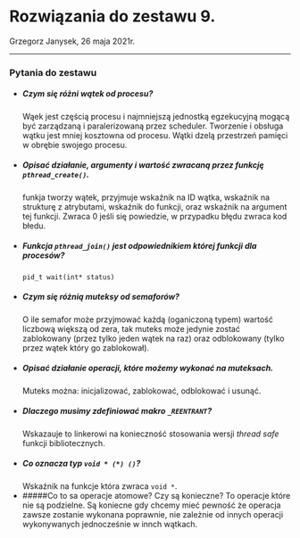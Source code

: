 # Rozwiązania do zestawu 9.
Grzegorz Janysek, 26 maja 2021r.

---

### Pytania do zestawu
-   ##### Czym się różni wątek od procesu?
	Wąek jest częścią procesu i najmniejszą jednostką egzekucyjną mogącą być zarządzaną i paralerizowaną przez scheduler. Tworzenie i obsługa wątku jest mniej kosztowna od procesu. Wątki dzelą przestrzeń pamięci w obrębie swojego procesu.
-   ##### Opisać działanie, argumenty i wartość zwracaną przez funkcję `pthread_create()`.
	funkja tworzy wątek, przyjmuje wskaźnik na ID wątka, wskaźnik na strukturę z atrybutami, wskaźnik do funkcji, oraz wskaźnik na argument tej funkcji. Zwraca 0 jeśli się powiedzie, w przypadku błędu zwraca kod błedu.
-   ##### Funkcja `pthread_join()` jest odpowiednikiem której funkcji dla procesów?
	`pid_t wait(int* status)`
-   ##### Czym się różnią muteksy od semaforów?
	O ile semafor może przyjmować każdą (oganiczoną typem) wartość liczbową większą od zera, tak muteks może jedynie zostać zablokowany (przez tylko jeden wątek na raz) oraz odblokowany (tylko przez wątek który go zablokował).
-   ##### Opisać działanie operacji, które możemy wykonać na muteksach.
	Muteks można: inicjalizować, zablokować, odblokować i usunąć.
-   ##### Dlaczego musimy zdefiniować makro `_REENTRANT`?
	Wskazauje to linkerowi na konieczność stosowania wersji _thread safe_ funkcji bibliotecznych.
-   ##### Co oznacza typ `void * (*) ()`?
    Wskaźnik na funkcje która zwraca `void *`.
-   #####Co to sa operacje atomowe? Czy są konieczne?
	To operacje które nie są podzielne. Są koniecne gdy chcemy mieć pewność że operacja zawsze zostanie wykonana poprawnie, nie zależnie od innych operacji wykonywanych jednocześnie w innch wątkach.
